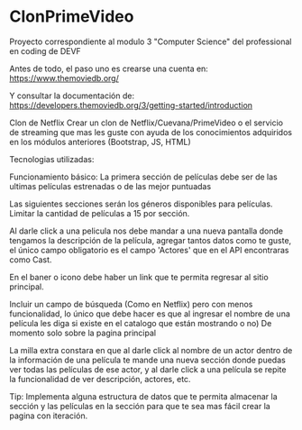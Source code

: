 # ClonPrimeVideo
Proyecto correspondiente al modulo 3 "Computer Science" del professional en coding de DEVF 

Antes de todo, el paso uno es crearse una cuenta en: https://www.themoviedb.org/

Y consultar la documentación de: https://developers.themoviedb.org/3/getting-started/introduction

Clon de Netflix
Crear un clon de Netflix/Cuevana/PrimeVideo o el servicio de streaming que mas les guste con ayuda de los conocimientos adquiridos en los módulos anteriores (Bootstrap, JS, HTML)

Tecnologias utilizadas:
   

Funcionamiento básico:
La primera sección de películas debe ser de las ultimas películas estrenadas o de las mejor puntuadas

Las siguientes secciones serán los géneros disponibles para películas. Limitar la cantidad de películas a 15 por sección.

Al darle click a una pelicula nos debe mandar a una nueva pantalla donde tengamos la descripción de la película, agregar tantos datos como te guste, el único campo obligatorio es el campo 'Actores' que en el API encontraras como Cast.

En el baner o icono debe haber un link que te permita regresar al sitio principal.

Incluir un campo de búsqueda (Como en Netflix) pero con menos funcionalidad, lo único que debe hacer es que al ingresar el nombre de una película les diga si existe en el catalogo que están mostrando o no) De momento solo sobre la pagina principal

La milla extra constara en que al darle click al nombre de un actor dentro de la información de una película te mande una nueva sección donde puedas ver todas las películas de ese actor, y al darle click a una película se repite la funcionalidad de ver descripción, actores, etc.

Tip: Implementa alguna estructura de datos que te permita almacenar la sección y las películas en la sección para que te sea mas fácil crear la pagina con iteración.
